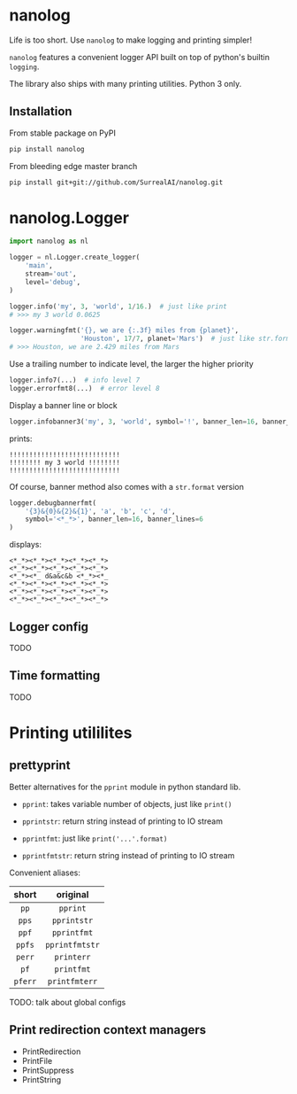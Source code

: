 # nanolog

Life is too short. Use `nanolog` to make logging and printing simpler!

`nanolog` features a convenient logger API built on top of python's builtin `logging`. 

The library also ships with many printing utilities. Python 3 only.

## Installation

From stable package on PyPI

```bash
pip install nanolog
```

From bleeding edge master branch

```bash
pip install git+git://github.com/SurrealAI/nanolog.git
```

# nanolog.Logger


```python
import nanolog as nl

logger = nl.Logger.create_logger(
    'main',
    stream='out',
    level='debug',
)

logger.info('my', 3, 'world', 1/16.)  # just like print
# >>> my 3 world 0.0625

logger.warningfmt('{}, we are {:.3f} miles from {planet}',
                  'Houston', 17/7, planet='Mars')  # just like str.format
# >>> Houston, we are 2.429 miles from Mars
```

Use a trailing number to indicate level, the larger the higher priority
```python
logger.info7(...)  # info level 7
logger.errorfmt8(...)  # error level 8
```

Display a banner line or block
```python
logger.infobanner3('my', 3, 'world', symbol='!', banner_len=16, banner_lines=3)
```

prints:
```
!!!!!!!!!!!!!!!!!!!!!!!!!!!!
!!!!!!!! my 3 world !!!!!!!!
!!!!!!!!!!!!!!!!!!!!!!!!!!!!
```

Of course, banner method also comes with a `str.format` version

```python
logger.debugbannerfmt(
    '{3}&{0}&{2}&{1}', 'a', 'b', 'c', 'd', 
    symbol='<*_*>', banner_len=16, banner_lines=6
)
```

displays:

```
<*_*><*_*><*_*><*_*><*_*>
<*_*><*_*><*_*><*_*><*_*>
<*_*><*_ d&a&c&b <*_*><*_
<*_*><*_*><*_*><*_*><*_*>
<*_*><*_*><*_*><*_*><*_*>
<*_*><*_*><*_*><*_*><*_*>
```

## Logger config

TODO

## Time formatting

TODO


# Printing utililites

## prettyprint

Better alternatives for the `pprint` module in python standard lib. 

- `pprint`: takes variable number of objects, just like `print()`

- `pprintstr`: return string instead of printing to IO stream

- `pprintfmt`: just like `print('...'.format)`

- `pprintfmtstr`: return string instead of printing to IO stream

Convenient aliases:

| short  | original       |
|:------:|:--------------:|
| `pp`   | `pprint`       |
| `pps`  | `pprintstr`    |
| `ppf`  | `pprintfmt`    |
| `ppfs` | `pprintfmtstr` |
| `perr` | `printerr`     |
| `pf`   | `printfmt`     |
| `pferr`| `printfmterr`  |

TODO: talk about global configs

## Print redirection context managers

- PrintRedirection
- PrintFile
- PrintSuppress
- PrintString
